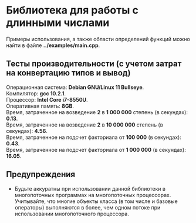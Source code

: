# Библиотека для работы с длинными числами
Примеры использования, а также области определений функций можно найти в файле **../examples/main.cpp**.<br>
## Тесты производительности (с учетом затрат на конвертацию типов и вывод)
Операционная система: **Debian GNU/Linux 11 Bullseye**.<br>
Компилятор: **gcc 10.2.1**.<br>
Процессор: **Intel Core i7-8550U**.<br>
Оперативная память: **8GB**.<br>
Время, затраченное на возведение **2** в **1 000 000** степень (в секундах): **0.13**.<br>
Время, затраченное на возведение **2** в **10 000 000** степень (в секундах): **4.56**.<br>
Время, затраченное на подсчет факториала от **100 000** (в секундах): **0.43**.<br>
Время, затраченное на подсчет факториала от **1 000 000** (в секундах): **16.05**.<br>
## Предупреждения
* Будьте аккуратны при использовании данной библиотеки в многопоточных программах на многопоточных процессорах. Учитывайте, что многие объекты класса (в том числе и базовые операторы) выполняются в более, чем одном потоке при использовании многопоточного процессора.